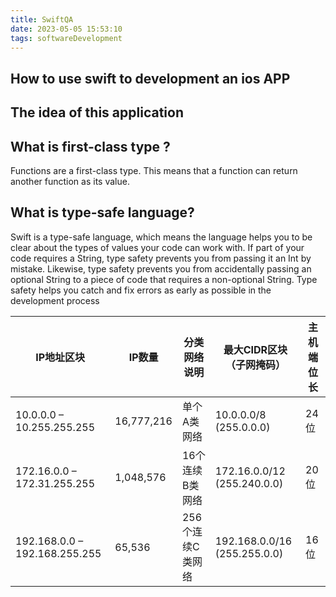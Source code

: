 ```yaml
---
title: SwiftQA
date: 2023-05-05 15:53:10
tags: softwareDevelopment
---
```

## How to use swift to development an ios APP

## The idea of this application

## What is first-class type ?

Functions are a first-class type. This means that a function can return another function as its value.

## What is type-safe language?

Swift is a type-safe language, which means the language helps you to be clear about the types of values your code can work with. If part of your code requires a String, type safety prevents you from passing it an Int by mistake. Likewise, type safety prevents you from accidentally passing an optional String to a piece of code that requires a non-optional String. Type safety helps you catch and fix errors as early as possible in the development process





|IP地址区块|IP数量|分类网络说明|最大CIDR区块（子网掩码）|主机端位长|
|---|---|---|---|---|
|10.0.0.0 – 10.255.255.255|16,777,216|单个A类网络|10.0.0.0/8 (255.0.0.0)|24位|
|172.16.0.0 – 172.31.255.255|1,048,576|16个连续B类网络|172.16.0.0/12 (255.240.0.0)|20位|
|192.168.0.0 – 192.168.255.255|65,536|256个连续C类网络|192.168.0.0/16 (255.255.0.0)|16位|